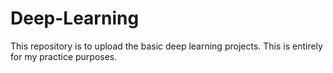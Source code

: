 # Deep-Learning

This repository is to upload the basic deep learning projects. This is entirely for my practice purposes.

